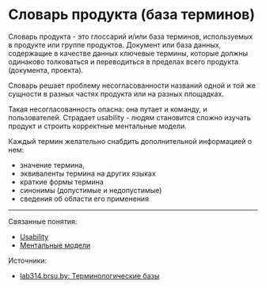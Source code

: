 # Словарь продукта (база терминов)

Словарь продукта - это глоссарий и/или база терминов, используемых в продукте или группе продуктов. Документ или база данных, содержащие в качестве данных ключевые термины, которые должны одинаково толковаться и переводиться в пределах всего продукта (документа, проекта).

Словарь решает проблему несогласованности названий одной и той же сущности в разных частях продукта или на разных площадках.

Такая несогласованность опасна: она путает и команду, и пользователей. Cтрадает usability - людям становится сложно изучать продукт и строить корректные ментальные модели.


Каждый термин желательно снабдить дополнительной информацией о нем:

- значение термина,
- эквиваленты термина на других языках
- краткие формы термина
- синонимы (допустимые и недопустимые)
- сведения об области его применения

---

Связанные понятия:

- [Usability](usability-about.md)
- [Ментальные модели](cognitive-mental-models.md)


Источники:

- [lab314.brsu.by: Терминологические базы](http://lab314.brsu.by/kmp-lite/kmp2/OTT/tLecture/tBasesData.htm)